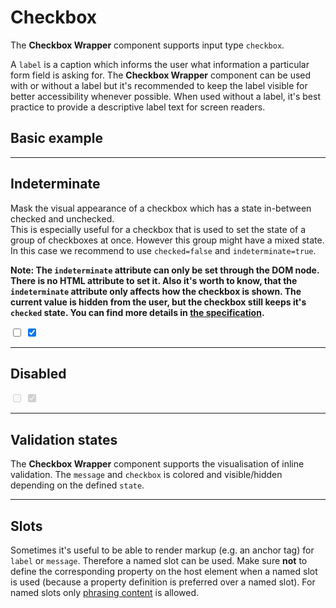 # Checkbox

The **Checkbox Wrapper** component supports input type `checkbox`.

A `label` is a caption which informs the user what information a particular form field is asking for. The **Checkbox Wrapper** component can be used with or without a label but it's recommended to keep the label visible for better accessibility whenever possible. When used without a label, it's best practice to provide a descriptive label text for screen readers.  

## Basic example

<Playground :childElementLayout="{spacing: 'block'}">
  <template #configurator>
    <select v-model="label">
      <option selected value="show">With label</option>
      <option value="hide">Without label</option>
      <option value="responsive">Responsive</option>
    </select>
  </template>
  <template>
    <p-checkbox-wrapper label="Some label" :hide-label="label === 'hide' ? 'true' : label === 'responsive' ? '{ base: true, l: false }' : 'false'">
      <input type="checkbox" name="some-name"/>
    </p-checkbox-wrapper>
    <p-checkbox-wrapper label="Some label" :hide-label="label === 'hide' ? 'true' : label === 'responsive' ? '{ base: true, l: false }' : 'false'">
      <input type="checkbox" name="some-name" checked="checked"/>
    </p-checkbox-wrapper>
  </template>
</Playground>

---

## Indeterminate

Mask the visual appearance of a checkbox which has a state in-between checked and unchecked.  
This is especially useful for a checkbox that is used to set the state of a group of checkboxes
at once. However this group might have a mixed state. In this case we recommend to use `checked=false`
and `indeterminate=true`.

**Note: The `indeterminate` attribute can only be set through the DOM node.
There is no HTML attribute to set it. Also it's worth to know, that the `indeterminate` attribute
only affects how the checkbox is shown. The current value is hidden from the user, but the
checkbox still keeps it's `checked` state. You can find more details in [the specification](https://www.w3.org/TR/html52/sec-forms.html#dom-htmlinputelement-indeterminate).**

<Playground :childElementLayout="{spacing: 'inline'}">
  <p-checkbox-wrapper label="Some label">
    <input type="checkbox" name="some-name" class="example-set-to-indeterminate" />
  </p-checkbox-wrapper>
  <p-checkbox-wrapper label="Some label" indeterminate="true">
    <input type="checkbox" name="some-name" class="example-set-to-indeterminate" checked="checked"/>
  </p-checkbox-wrapper>
</Playground>

---

## Disabled

<Playground :childElementLayout="{spacing: 'inline'}">    
  <p-checkbox-wrapper label="Some label">
    <input type="checkbox" name="some-name" disabled="disabled"/>
  </p-checkbox-wrapper>
  <p-checkbox-wrapper label="Some label">
    <input type="checkbox" name="some-name" checked="checked" disabled="disabled"/>
  </p-checkbox-wrapper>
</Playground>

---

## Validation states

The **Checkbox Wrapper** component supports the visualisation of inline validation. The `message` and `checkbox` is colored and visible/hidden depending on the defined `state`.

<Playground>
  <template #configurator>
    <select v-model="state">
      <option disabled>Select a validation state</option>
      <option value="error">Error</option>
      <option value="success">Success</option>
      <option value="none">None</option>
    </select>
  </template>
  <template>
    <p-checkbox-wrapper label="Some label" :state="state" :message="state !== 'none' ? `Some ${state} validation message.` : ''">
      <input type="checkbox" :aria-invalid="state === 'error' && true" name="some-name" />
    </p-checkbox-wrapper>
  </template>
</Playground>

---

## Slots

Sometimes it's useful to be able to render markup (e.g. an anchor tag) for `label` or `message`. Therefore a named slot can be used. Make sure **not** to define the corresponding property on the host element when a named slot is used (because a property definition is preferred over a named slot).
For named slots only [phrasing content](https://developer.mozilla.org/en-US/docs/Web/Guide/HTML/Content_categories#Phrasing_content) is allowed.

<Playground>
  <template>
    <p-checkbox-wrapper state="error">
      <span slot="label">Some label with a <a href="https://designsystem.porsche.com">link</a>.</span>
      <input type="checkbox" aria-invalid="true" name="some-name" />
      <span slot="message">Some error message with a <a href="https://designsystem.porsche.com">link</a>.</span>
    </p-checkbox-wrapper>
  </template>
</Playground>

<script lang="ts">
  import { Component, Vue } from 'vue-property-decorator';
  
  @Component
  export default class PlaygroundCheckboxWrapper extends Vue {
    public state: string = 'error';
    public label: string = 'show';
    
    mounted() {
      this.$nextTick(function () {
        const inputs = document.querySelectorAll('.example-set-to-indeterminate');
        inputs.forEach(input => {
          input.indeterminate = true;
        });
      });
    }
  }
</script>